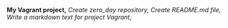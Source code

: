 **My Vagrant project,**
*Create zero_day repository,*
*Create README.md file,*
*Write a markdown text for project Vagrant,*
